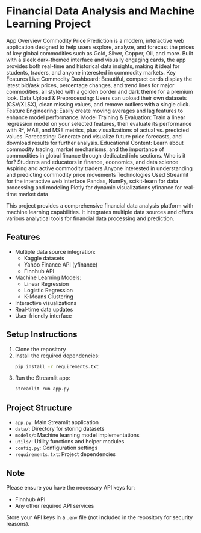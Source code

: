 # Financial Data Analysis and Machine Learning Project
App Overview
Commodity Price Prediction is a modern, interactive web application designed to help users explore, analyze, and forecast the prices of key global commodities such as Gold, Silver, Copper, Oil, and more. Built with a sleek dark-themed interface and visually engaging cards, the app provides both real-time and historical data insights, making it ideal for students, traders, and anyone interested in commodity markets.
Key Features
Live Commodity Dashboard:
Beautiful, compact cards display the latest bid/ask prices, percentage changes, and trend lines for major commodities, all styled with a golden border and dark theme for a premium look.
Data Upload & Preprocessing:
Users can upload their own datasets (CSV/XLSX), clean missing values, and remove outliers with a single click.
Feature Engineering:
Easily create moving averages and lag features to enhance model performance.
Model Training & Evaluation:
Train a linear regression model on your selected features, then evaluate its performance with R², MAE, and MSE metrics, plus visualizations of actual vs. predicted values.
Forecasting:
Generate and visualize future price forecasts, and download results for further analysis.
Educational Content:
Learn about commodity trading, market mechanisms, and the importance of commodities in global finance through dedicated info sections.
Who is it for?
Students and educators in finance, economics, and data science
Aspiring and active commodity traders
Anyone interested in understanding and predicting commodity price movements
Technologies Used
Streamlit for the interactive web interface
Pandas, NumPy, scikit-learn for data processing and modeling
Plotly for dynamic visualizations
yfinance for real-time market data

This project provides a comprehensive financial data analysis platform with machine learning capabilities. It integrates multiple data sources and offers various analytical tools for financial data processing and prediction.

## Features

- Multiple data source integration:
  - Kaggle datasets
  - Yahoo Finance API (yfinance)
  - Finnhub API
- Machine Learning Models:
  - Linear Regression
  - Logistic Regression
  - K-Means Clustering
- Interactive visualizations
- Real-time data updates
- User-friendly interface

## Setup Instructions

1. Clone the repository
2. Install the required dependencies:
   ```bash
   pip install -r requirements.txt
   ```
3. Run the Streamlit app:
   ```bash
   streamlit run app.py
   ```

## Project Structure

- `app.py`: Main Streamlit application
- `data/`: Directory for storing datasets
- `models/`: Machine learning model implementations
- `utils/`: Utility functions and helper modules
- `config.py`: Configuration settings
- `requirements.txt`: Project dependencies

## Note

Please ensure you have the necessary API keys for:
- Finnhub API
- Any other required API services

Store your API keys in a `.env` file (not included in the repository for security reasons). 
